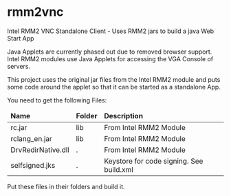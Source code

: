 # rmm2vnc
Intel RMM2 VNC Standalone Client - Uses RMM2 jars to build a java Web Start App

Java Applets are currently phased out due to removed browser support. Intel RMM2 modules use Java Applets for accessing the VGA Console of servers. 

This project uses the original jar files from the Intel RMM2 module and puts some code around the applet so that it can be started as a standalone App.

You need to get the following Files:
<table>
 <thead>
  <tr>
   <td><b>Name</b></td><td><b>Folder</b></td><td><b>Description</b></td>
  </tr>
 </thead>
 <tbody>
  <tr>
   <td>rc.jar</td><td>lib</td><td>From Intel RMM2 Module</td>
  </tr>
  <tr>
   <td>rclang_en.jar</td><td>lib</td><td>From Intel RMM2 Module</td>
  </tr>
  <tr>
   <td>DrvRedirNative.dll</td><td>.</td><td>From Intel RMM2 Module</td>
  </tr>
  <tr>
   <td>selfsigned.jks</td><td>.</td><td>Keystore for code signing. See build.xml</td>
  </tr>
 </tbody>
</table>

Put these files in their folders and build it.
